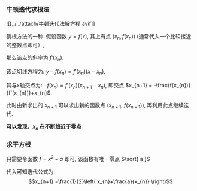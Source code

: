 ### **牛顿迭代求根法**
![[../../attach/牛顿迭代法解方程.avif]]

猜根方法的一种. 假设函数 $y=f(x)$, 其上有点 $(x_{n}, f(x_{n}) )$ (通常代入一个比较接近的整数点即可）, 

那么该点的斜率为 $f'(x_{n})$.

该点切线方程为: $y - f(x_{n}) = f'(x_{n})(x-x_{n})$, 

其与x轴交点为: $-f(x_{n}) = f'(x_{n})(x_{n+1}-x_{n})$, 即交点 $x_{n+1} = -\frac{f(x_{n})}{f'(x_{n})}+x_{n}$.

此时由新求出的 $x_{n+1}$ 可以求出新的函数点 $(x_{n+1},\ f(x_{n+1}))$, 再利用此点继续迭代.

**可以发现，$x_{n}$ 在不断趋近于零点**


### 求平方根

只需要令函数 $f = x^2-a$ 即可, 该函数有唯一零点 $\sqrt{ a }$

代入可知迭代公式为: $$x_{n+1} =\frac{1}{2}\left( x_{n}+\frac{a}{x_{n}} \right)$$
